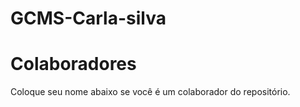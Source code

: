 # GCMS-Carla-silva

# Colaboradores
Coloque seu nome abaixo se você é um colaborador do repositório.
